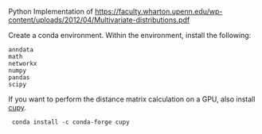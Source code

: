 Python Implementation of https://faculty.wharton.upenn.edu/wp-content/uploads/2012/04/Multivariate-distributions.pdf


Create a conda environment. Within the environment, install the following:
```
anndata
math
networkx
numpy
pandas
scipy
```

If you want to perform the distance matrix calculation on a GPU, also install [cupy](https://docs.cupy.dev/en/v13.2.0/install.html#installing-cupy).
```
 conda install -c conda-forge cupy
```

